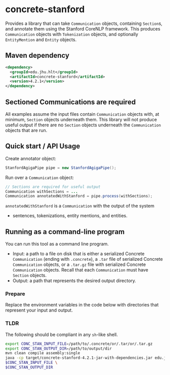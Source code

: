 concrete-stanford
=================
Provides a library that can take `Communication` objects, containing `Section`s, and
annotate them using the Stanford CoreNLP framework. This produces `Communication` objects
with `Tokenization` objects, and optionally `EntityMention` and `Entity` objects.

Maven dependency
---
```xml
<dependency>
  <groupId>edu.jhu.hlt</groupId>
  <artifactId>concrete-stanford</artifactId>
  <version>4.2.1</version>
</dependency>
```

Sectioned Communications are required
---
All examples assume the input files contain `Communication` objects with, at minimum,
`Section` objects underneath them. This library will not produce useful output
if there are no `Section` objects underneath the `Communication` objects that are run.

Quick start / API Usage
---
Create annotator object:
```java
StanfordAgigaPipe pipe = new StanfordAgigaPipe();
```

Run over a `Communication` object:
```java
// Sections are required for useful output
Communication withSections = ...
Communication annotatedWithStanford = pipe.process(withSections);
```

`annotatedWithStanford` is a `Communication` with the output of the system
- sentences, tokenizations, entity mentions, and entities.

Running as a command-line program
---
You can run this tool as a command line program.
* Input: a path to a file on disk that is either a serialized Concrete `Communication` (ending with
`.concrete`), a `.tar` file of serialized Concrete `Communication` objects, or a `.tar.gz` file
with serialized Concrete `Communication` objects. Recall that each `Communication` must have
`Section` objects.
* Output: a path that represents the desired output directory.

### Prepare
Replace the environment variables in the code below with directories that represent your
input and output.

### TLDR
The following should be compliant in any `sh`-like shell.

```sh
export CONC_STAN_INPUT_FILE=/path/to/.concrete/or/.tar/or/.tar.gz
export CONC_STAN_OUTPUT_DIR=/path/to/output/dir
mvn clean compile assembly:single
java -cp target/concrete-stanford-4.2.1-jar-with-dependencies.jar edu.jhu.hlt.concrete.stanford.ConcreteStanfordAnnotator \
$CONC_STAN_INPUT_FILE \
$CONC_STAN_OUTPUT_DIR
```
